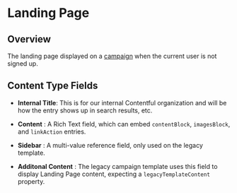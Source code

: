 # Landing Page

## Overview

The landing page displayed on a [campaign](development/content-types/campaign.md) when the current user is not signed up.

## Content Type Fields

- **Internal Title**: This is for our internal Contentful organization and will be how the entry shows up in search results, etc.

- **Content** : A Rich Text field, which can embed `contentBlock`, `imagesBlock`, and `linkAction` entries.

- **Sidebar** : A multi-value reference field, only used on the legacy template.

- **Additonal Content** : The legacy campaign template uses this field to display Landing Page content, expecting a `legacyTemplateContent` property.
